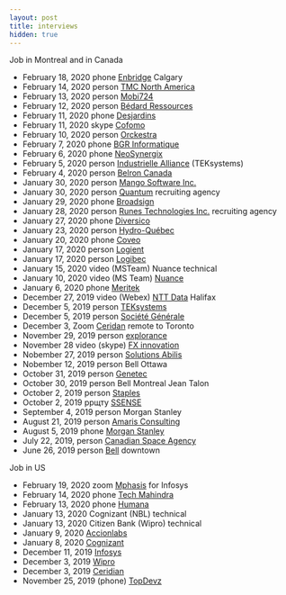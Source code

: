 ```yaml
---
layout: post
title: interviews
hidden: true
---
```


Job in Montreal and in Canada

* February 18, 2020 phone [Enbridge](https://www.enbridge.com/) Calgary
* February 14, 2020 person [TMC North America](https://tmc-employeneurship.com/)
* February 13, 2020 person [Mobi724](http://www.mobi724.com/)
* February 12, 2020 person [Bédard Ressources](https://www.bedardressources.com/)
* February 11, 2020 phone [Desjardins](https://www.desjardins.com/)
* February 11, 2020 skype [Cofomo](https://www.cofomo.com/)
* February 10, 2020 person [Orckestra](https://www.orckestra.com/)
* February 7, 2020 phone [BGR Informatique](https://www.bgrinformatique.com/)
* February 6, 2020 phone [NeoSynergix](https://neosynergix.com/)
* February 5, 2020 person [Industrielle Alliance](https://ia.ca/) (TEKsystems)
* February 4, 2020 person [Belron Canada](https://www.belroncanada.com/)
* January 30, 2020 person [Mango Software Inc.](https://www.mango.co/)
* January 30, 2020 person [Quantum](https://www.quantum.ca/) recruiting agency
* January 29, 2020 phone [Broadsign](https://broadsign.com/)
* January 28, 2020 person [Runes Technologies Inc.](http://runestech.com/) recruiting agency
* January 27, 2020 phone [Diversico](http://www.diversico.ca/)
* January 23, 2020 person [Hydro-Québec](http://www.hydroquebec.com/)
* January 20, 2020 phone [Coveo](https://www.coveo.com/)
* January 17, 2020 person [Logient](https://www.logient.com/)
* January 17, 2020 person [Logibec](https://www.logibec.com/)
* January 15, 2020 video (MSTeam) Nuance technical
* January 10, 2020 video (MS Team) [Nuance](https://www.nuance.com/)
* January 6, 2020 phone [Meritek](https://meritek.ca/)
* December 27, 2019 video (Webex) [NTT Data](https://us.nttdata.com/en/) Halifax
* December 5, 2019 person [TEKsystems](https://www.teksystems.com/)
* December 5, 2019 person [Société Générale](https://www.societegenerale.com/)
* December 3, Zoom [Ceridan](https://www.ceridian.com/) remote to Toronto
* November 29, 2019 person [explorance](https://explorance.com/) 
* November 28 video (skype) [FX innovation](https://www.fxinnovation.com/)
* Nobember 27, 2019 person [Solutions Abilis](https://www.abilis-solutions.com/)
* Nobember 12, 2019 person Bell Ottawa 
* October 31, 2019 person [Genetec](https://www.genetec.com/)
* October 30, 2019 person Bell Montreal Jean Talon
* October 2, 2019 person [Staples](https://www.staples.ca/)
* October 2, 2019 pрщту [SSENSE](https://www.ssense.com/)
* September 4, 2019 person Morgan Stanley
* August 21, 2019 person [Amaris Consulting](https://www.amaris.com/)
* August 5, 2019 phone [Morgan Stanley](https://www.morganstanley.com/)
* July 22, 2019, person [Canadian Space Agency](https://www.asc-csa.gc.ca/)
* June 26, 2019 person [Bell](https://www.bell.ca/) downtown 

Job in US

* February 19, 2020 zoom [Mphasis](https://www.mphasis.com/) for Infosys
* February 14, 2020 phone [Tech Mahindra](https://www.techmahindra.com/)
* February 13, 2020 phone [Humana](https://www.humana.com/)
* January 13, 2020 Cognizant (NBL) technical
* January 13, 2020 Citizen Bank (Wipro) technical
* January 9, 2020 [Accionlabs](https://www.accionlabs.com/)
* January 8, 2020 [Cognizant](https://www.cognizant.com/)
* December 11, 2019 [Infosys](https://www.infosys.com/)
* December 3, 2019 [Wipro](https://www.wipro.com/)
* December 3, 2019 [Ceridian](https://www.ceridian.com/)
* November 25, 2019 (phone) [TopDevz](https://www.topdevz.com/)
